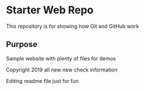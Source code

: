 # Starter Web Repo

This repository is for showing how Git and GitHub work

## Purpose

Sample website with plenty of files for demos

Copyright 2019 all new new check
information

Editing readme file just for fun